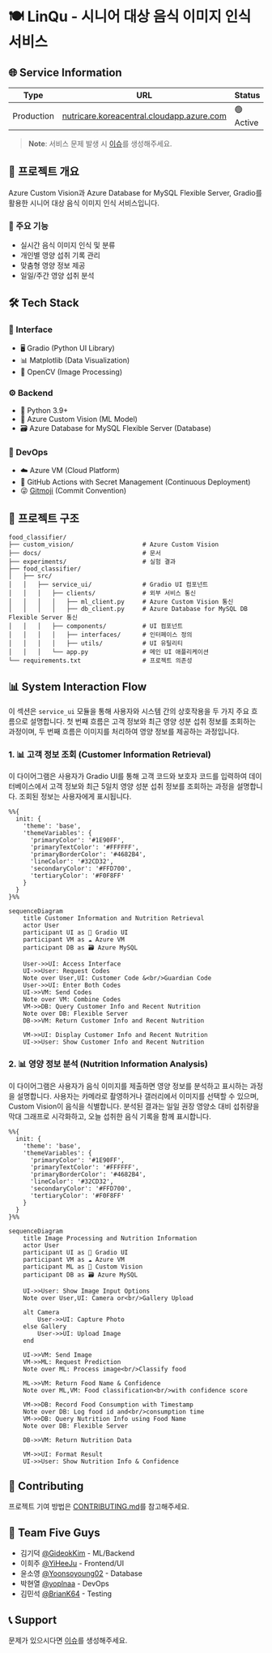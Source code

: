 # 🍽️ LinQu - 시니어 대상 음식 이미지 인식 서비스

## 🌐 Service Information
| Type | URL | Status |
|------|-----|--------|
| Production | [nutricare.koreacentral.cloudapp.azure.com](https://nutricare.koreacentral.cloudapp.azure.com/) | 🟢 Active |

> **Note**: 서비스 문제 발생 시 [이슈](https://github.com/ms-five-guys/food-decoder/issues)를 생성해주세요.

## 📝 프로젝트 개요
Azure Custom Vision과 Azure Database for MySQL Flexible Server, Gradio를 활용한 시니어 대상 음식 이미지 인식 서비스입니다.

### 🎯 주요 기능
- 실시간 음식 이미지 인식 및 분류
- 개인별 영양 섭취 기록 관리
- 맞춤형 영양 정보 제공
- 일일/주간 영양 섭취 분석

## 🛠️ Tech Stack

### 🎨 Interface
- 🖥️ Gradio (Python UI Library)
- 📊 Matplotlib (Data Visualization)
- 🎯 OpenCV (Image Processing)

### ⚙️ Backend
- 🐍 Python 3.9+
- 🧠 Azure Custom Vision (ML Model)
- 🗃️ Azure Database for MySQL Flexible Server (Database)

### 🔧 DevOps
- ☁️ Azure VM (Cloud Platform)
- 🚀 GitHub Actions with Secret Management (Continuous Deployment)
- 😜 [Gitmoji](https://gitmoji.dev/) (Commit Convention)

## 📁 프로젝트 구조
```
food_classifier/
├── custom_vision/                   # Azure Custom Vision
├── docs/                            # 문서
├── experiments/                     # 실험 결과
├── food_classifier/
│   ├── src/
│   │   ├── service_ui/              # Gradio UI 컴포넌트
│   │   │   ├── clients/             # 외부 서비스 통신
│   │   │   │   ├── ml_client.py     # Azure Custom Vision 통신
│   │   │   │   ├── db_client.py     # Azure Database for MySQL DB Flexible Server 통신
│   │   │   ├── components/          # UI 컴포넌트
│   │   │   │   ├── interfaces/      # 인터페이스 정의
│   │   │   │   ├── utils/           # UI 유틸리티
│   │   │   └── app.py               # 메인 UI 애플리케이션
└── requirements.txt                 # 프로젝트 의존성
```

## 📊 System Interaction Flow
이 섹션은 `service_ui` 모듈을 통해 사용자와 시스템 간의 상호작용을 두 가지 주요 흐름으로 설명합니다. 첫 번째 흐름은 고객 정보와 최근 영양 성분 섭취 정보를 조회하는 과정이며, 두 번째 흐름은 이미지를 처리하여 영양 정보를 제공하는 과정입니다.

### 1. 📊 고객 정보 조회 (Customer Information Retrieval)
이 다이어그램은 사용자가 Gradio UI를 통해 고객 코드와 보호자 코드를 입력하여 데이터베이스에서 고객 정보와 최근 5일치 영양 성분 섭취 정보를 조회하는 과정을 설명합니다. 조회된 정보는 사용자에게 표시됩니다.

```mermaid
%%{
  init: {
    'theme': 'base',
    'themeVariables': {
      'primaryColor': '#1E90FF',
      'primaryTextColor': '#FFFFFF',
      'primaryBorderColor': '#4682B4',
      'lineColor': '#32CD32',
      'secondaryColor': '#FFD700',
      'tertiaryColor': '#F0F8FF'
    }
  }
}%%

sequenceDiagram
    title Customer Information and Nutrition Retrieval
    actor User
    participant UI as 📱 Gradio UI
    participant VM as ☁️ Azure VM
    participant DB as 🗃️ Azure MySQL
    
    User->>UI: Access Interface
    UI->>User: Request Codes
    Note over User,UI: Customer Code &<br/>Guardian Code
    User->>UI: Enter Both Codes
    UI->>VM: Send Codes
    Note over VM: Combine Codes
    VM->>DB: Query Customer Info and Recent Nutrition
    Note over DB: Flexible Server
    DB->>VM: Return Customer Info and Recent Nutrition
    
    VM->>UI: Display Customer Info and Recent Nutrition
    UI->>User: Show Customer Info and Recent Nutrition
```

### 2. 📊 영양 정보 분석 (Nutrition Information Analysis)
이 다이어그램은 사용자가 음식 이미지를 제출하면 영양 정보를 분석하고 표시하는 과정을 설명합니다. 사용자는 카메라로 촬영하거나 갤러리에서 이미지를 선택할 수 있으며, Custom Vision이 음식을 식별합니다. 분석된 결과는 일일 권장 영양소 대비 섭취량을 막대 그래프로 시각화하고, 오늘 섭취한 음식 기록을 함께 표시합니다.

```mermaid
%%{
  init: {
    'theme': 'base',
    'themeVariables': {
      'primaryColor': '#1E90FF',
      'primaryTextColor': '#FFFFFF',
      'primaryBorderColor': '#4682B4',
      'lineColor': '#32CD32',
      'secondaryColor': '#FFD700',
      'tertiaryColor': '#F0F8FF'
    }
  }
}%%

sequenceDiagram
    title Image Processing and Nutrition Information
    actor User
    participant UI as 📱 Gradio UI
    participant VM as ☁️ Azure VM
    participant ML as 🧠 Custom Vision
    participant DB as 🗃️ Azure MySQL
    
    UI->>User: Show Image Input Options
    Note over User,UI: Camera or<br/>Gallery Upload
    
    alt Camera
        User->>UI: Capture Photo
    else Gallery
        User->>UI: Upload Image
    end
    
    UI->>VM: Send Image
    VM->>ML: Request Prediction
    Note over ML: Process image<br/>Classify food
    
    ML->>VM: Return Food Name & Confidence
    Note over ML,VM: Food classification<br/>with confidence score
    
    VM->>DB: Record Food Consumption with Timestamp
    Note over DB: Log food id and<br/>consumption time
    VM->>DB: Query Nutrition Info using Food Name
    Note over DB: Flexible Server
    
    DB->>VM: Return Nutrition Data
    
    VM->>UI: Format Result
    UI->>User: Show Nutrition Info & Confidence
```

## 🤝 Contributing
프로젝트 기여 방법은 [CONTRIBUTING.md](.github/CONTRIBUTING.md)를 참고해주세요.

## 👥 Team Five Guys
- 김기덕 [@GideokKim](https://github.com/GideokKim) - ML/Backend
- 이희주 [@YiHeeJu](https://github.com/YiHeeJu) - Frontend/UI
- 윤소영 [@Yoonsoyoung02](https://github.com/Yoonsoyoung02) - Database
- 박현열 [@yoplnaa](https://github.com/yoplnaa) - DevOps
- 김민석 [@BrianK64](https://github.com/BrianK64) - Testing

## 📞 Support
문제가 있으시다면 [이슈](../../issues)를 생성해주세요.
